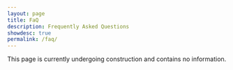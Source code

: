 ```yaml
---
layout: page
title: FaQ
description: Frequently Asked Questions
showdesc: true
permalink: /faq/
---
```


This page is currently undergoing construction and contains no information.
